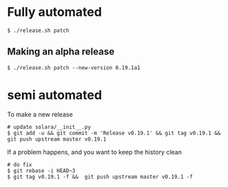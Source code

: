 
# Fully automated

    $ ./release.sh patch


## Making an alpha release


    $ ./release.sh patch --new-version 0.19.1a1


# semi automated
To make a new release
```
# update solara/__init__.py
$ git add -u && git commit -m 'Release v0.19.1' && git tag v0.19.1 && git push upstream master v0.19.1
```


If a problem happens, and you want to keep the history clean
```
# do fix
$ git rebase -i HEAD~3
$ git tag v0.19.1 -f &&  git push upstream master v0.19.1 -f
```
